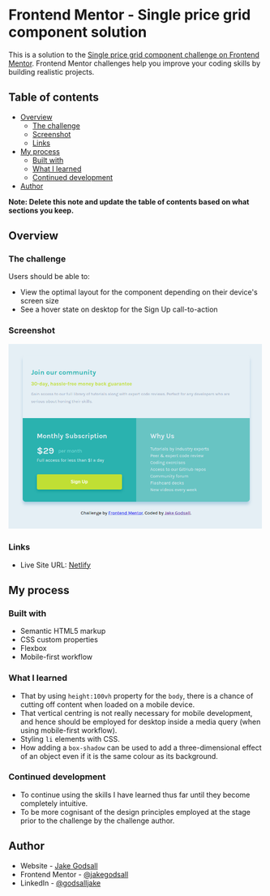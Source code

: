 # Frontend Mentor - Single price grid component solution

This is a solution to the [Single price grid component challenge on Frontend Mentor](https://www.frontendmentor.io/challenges/single-price-grid-component-5ce41129d0ff452fec5abbbc). Frontend Mentor challenges help you improve your coding skills by building realistic projects. 

## Table of contents

- [Overview](#overview)
  - [The challenge](#the-challenge)
  - [Screenshot](#screenshot)
  - [Links](#links)
- [My process](#my-process)
  - [Built with](#built-with)
  - [What I learned](#what-i-learned)
  - [Continued development](#continued-development)
- [Author](#author)

**Note: Delete this note and update the table of contents based on what sections you keep.**

## Overview

### The challenge

Users should be able to:

- View the optimal layout for the component depending on their device's screen size
- See a hover state on desktop for the Sign Up call-to-action

### Screenshot

<img src="first-desktop.png" alt="Desktop layout" width=500px>

### Links

- Live Site URL: [Netlify](https://jakegodsall-single-price-grid.netlify.app/)

## My process

### Built with

- Semantic HTML5 markup
- CSS custom properties
- Flexbox
- Mobile-first workflow

### What I learned

- That by using `height:100vh` property for the `body`, there is a chance of cutting off content when loaded on a mobile device. 
- That vertical centring is not really necessary for mobile development, and hence should be employed for desktop inside a media query (when using mobile-first workflow).
- Styling `li` elements with CSS.
- How adding a `box-shadow` can be used to add a three-dimensional effect of an object even if it is the same colour as its background.

### Continued development

- To continue using the skills I have learned thus far until they become completely intuitive.
- To be more cognisant of the design principles employed at the stage prior to the challenge by the challenge author.

## Author

- Website - [Jake Godsall](https://jakegodsall.com)
- Frontend Mentor - [@jakegodsall](https://www.frontendmentor.io/profile/jakegodsall)
- LinkedIn - [@godsalljake](https://www.linkedin.com/in/godsalljake/)
